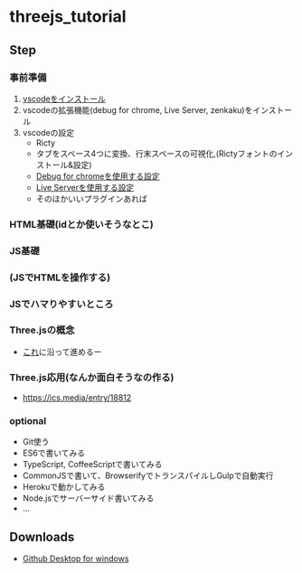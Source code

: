 # threejs_tutorial

## Step

### 事前準備
1. [vscodeをインストール](https://code.visualstudio.com/)
2. vscodeの拡張機能(debug for chrome, Live Server, zenkaku)をインストール
3. vscodeの設定
      - Ricty
      - タブをスペース4つに変換、行末スペースの可視化,(Rictyフォントのインストール&設定)
      - [Debug for chromeを使用する設定](https://infosmith.biz/blog/it/p5js-visualstudiocode)
      - [Live Serverを使用する設定](https://infosmith.biz/blog/it/vscode-extensions-for-p5js)
      - そのほかいいプラグインあれば

### HTML基礎(idとか使いそうなとこ)

### JS基礎

### (JSでHTMLを操作する)

### JSでハマりやすいところ

### Three.jsの概念
- [これ](https://ics.media/entry/14771)に沿って進めるー

### Three.js応用(なんか面白そうなの作る)
- https://ics.media/entry/18812
### optional
- Git使う
- ES6で書いてみる
- TypeScript, CoffeeScriptで書いてみる
- CommonJSで書いて、BrowserifyでトランスパイルしGulpで自動実行
- Herokuで動かしてみる
- Node.jsでサーバーサイド書いてみる
- ...

## Downloads
- [Github Desktop for windows](https://desktop.github.com/)
